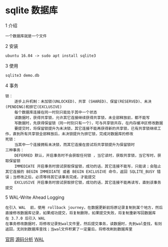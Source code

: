 # sqlite 数据库

1 介绍

    一个数据库就是一个文件

2 安装

    ubuntu 16.04 -> sudo apt install sqlite3

3 使用

    sqlite3 demo.db

4 事务

    锁：
        逐步上升机制：未加锁(UNLOCKED)、共享 (SHARED)、保留(RESERVED)、未决(PENDING)和排它(EXCLUSIVE)
        每个数据库连接在同一时刻只能处于其中一个状态
        读数据时，获得共享锁，允许其它连接继续获得共享锁，未全部释放前，都不能写
        写数据时，先获得保留锁（同一时刻只有一个），可与共享锁共存，在内存缓冲区修改数据
        要提交时，将保留锁提升为未决锁，其它连接不能再获得新的共享锁，已有共享锁继续工作，直到所有共享锁全部释放后，未决锁提升为排它锁，完成对数据库的修改
    死锁：
        当其中一个连接拥有未决锁，而其它连接在尝试将共享锁提升为保留锁时
    三种事务：
        DEFERRED 默认，开启事务时不会获取任何锁 ，当它读时，获取共享锁，当它写时，获取保留锁
        IMMEDIATE 开启事务时尝试获取保留锁，成功的话，其它连接不能写，只能读；会阻止其它连接的 BEGIN IMMEDIATE 或者 BEGIN EXCLUSIVE 命令，返回 SQLITE_BUSY 错误；当修改之后，必须等待其它读事务完成，才能提交
        EXCLUSIVE 开启事务时尝试获取排它锁，成功的话，其它连接不能再读写，直到该事务提交

5 WAL-Write Ahead Logging

    在引入 WAL  前，使用 rollback journey，在数据更新前将原记录复制到某个地方，然后直接修改数据库记录，如果成功提交，将复制删除，如果提交失败，将复制重新写回数据库
    在 3.7.0 后引入 WAL
    在事务修改数据时，将修改记录到wal文件里，然后提交事务，读数据时，先到wal查找，有则返回，无则到数据库查找；当wal文件积累了一定量后，将修改刷到数据库里

[官网](https://www.sqlite.org/)
[源码分析](http://huili.github.io/index.html)
[WAL](https://www.sqlite.org/wal.html)

